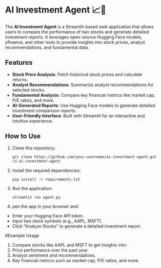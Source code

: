 # AI Investment Agent 📈🤖

The **AI Investment Agent** is a Streamlit-based web application that allows users to compare the performance of two stocks and generate detailed investment reports. It leverages open-source Hugging Face models, yfinance, and other tools to provide insights into stock prices, analyst recommendations, and fundamental data.

## Features

- **Stock Price Analysis**: Fetch historical stock prices and calculate returns.
- **Analyst Recommendations**: Summarize analyst recommendations for selected stocks.
- **Fundamental Analysis**: Compare key financial metrics like market cap, P/E ratios, and more.
- **AI-Generated Reports**: Use Hugging Face models to generate detailed investment comparison reports.
- **User-Friendly Interface**: Built with Streamlit for an interactive and intuitive experience.

## How to Use

1. Clone this repository:
   ```bash
   git clone https://github.com/your-username/ai-investment-agent.git
   cd ai-investment-agent
   ```
2. Install the required dependencies:
    ```
    pip install -r requirements.txt
    ```

3. Run the application:

    ```
    streamlit run agent.py
    ```

4. pen the app in your browser and:

- Enter your Hugging Face API token.
- Input two stock symbols (e.g., AAPL, MSFT).
- Click "Analyze Stocks" to generate a detailed investment report.

#Example Usage 
1. Compare stocks like AAPL and MSFT to get insights into:
2. Price performance over the past year.
3. Analyst sentiment and recommendations.
4. Key financial metrics such as market cap, P/E ratios, and more.






